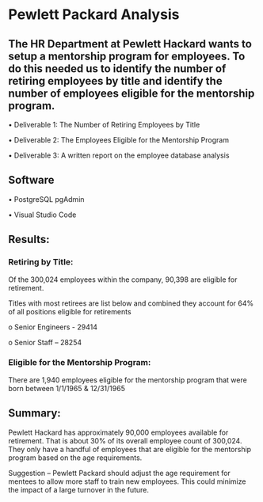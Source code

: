# Pewlett Packard Analysis

## The HR Department at Pewlett Hackard wants to setup a mentorship program for employees. To do this needed us to identify the number of retiring employees by title and identify the number of employees eligible for the mentorship program. 

•	Deliverable 1: The Number of Retiring Employees by Title

•	Deliverable 2: The Employees Eligible for the Mentorship Program

•	Deliverable 3: A written report on the employee database analysis

## Software
•	PostgreSQL pgAdmin

•	Visual Studio Code

## Results:
### Retiring by Title:

Of the 300,024 employees within the company, 90,398 are eligible for retirement.

Titles with most retirees are list below and combined they account for 64% of all positions eligible for retirements

  o	Senior Engineers - 29414

  o	Senior Staff – 28254 

### Eligible for the Mentorship Program:

There are 1,940 employees eligible for the mentorship program that were born between 1/1/1965 & 12/31/1965

## Summary:
Pewlett Hackard has approximately 90,000 employees available for retirement. That is about 30% of its overall employee count of 300,024. They only have a handful of employees that are eligible for the mentorship program based on the age requirements. 

Suggestion – Pewlett Packard should adjust the age requirement for mentees to allow more staff to train new employees. This could minimize the impact of a large turnover in the future. 
